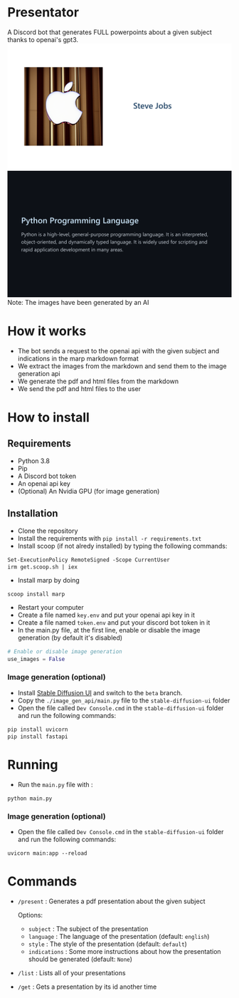 # Presentator
 A Discord bot that generates FULL powerpoints about a given subject thanks to openai's gpt3.
 ![](./examples/steve-jobs/Steve-Jobs-1.png)
 ![](./examples/python/the-python-programming-language-1.png)
 Note: The images have been generated by an AI
 
# How it works
- The bot sends a request to the openai api with the given subject and indications in the marp markdown format
- We extract the images from the markdown and send them to the image generation api
- We generate the pdf and html files from the markdown
- We send the pdf and html files to the user

# How to install
## Requirements
- Python 3.8
- Pip
- A Discord bot token
- An openai api key
- (Optional) An Nvidia GPU (for image generation)

## Installation
- Clone the repository
- Install the requirements with 
`pip install -r requirements.txt`
- Install scoop (if not alredy installed) by typing the following commands:
```
Set-ExecutionPolicy RemoteSigned -Scope CurrentUser
irm get.scoop.sh | iex
```
- Install marp by doing
```
scoop install marp
```
- Restart your computer
- Create a file named `key.env` and put your openai api key in it
- Create a file named `token.env` and put your discord bot token in it
- In the main.py file, at the first line, enable or disable the image generation (by default it's disabled)
```python
# Enable or disable image generation
use_images = False
```

### Image generation (optional)
- Install [Stable Diffusion UI](https://github.com/cmdr2/stable-diffusion-ui) and switch to the `beta` branch.
- Copy the `./image_gen_api/main.py` file to the `stable-diffusion-ui` folder
- Open the file called `Dev Console.cmd` in the `stable-diffusion-ui` folder and run the following commands:
```
pip install uvicorn
pip install fastapi
```

# Running
- Run the `main.py` file with :
```
python main.py
```

### Image generation (optional)
- Open the file called `Dev Console.cmd` in the `stable-diffusion-ui` folder and run the following commands:
```
uvicorn main:app --reload
```

# Commands
- `/present` : Generates a pdf presentation about the given subject
  
   Options:
    - `subject` : The subject of the presentation
    - `language` : The language of the presentation (default: `english`)
    - `style` : The style of the presentation (default: `default`)
    - `indications` : Some more instructions about how the presentation should be generated (default: `None`)
- `/list` : Lists all of your presentations
- `/get` : Gets a presentation by its id another time

